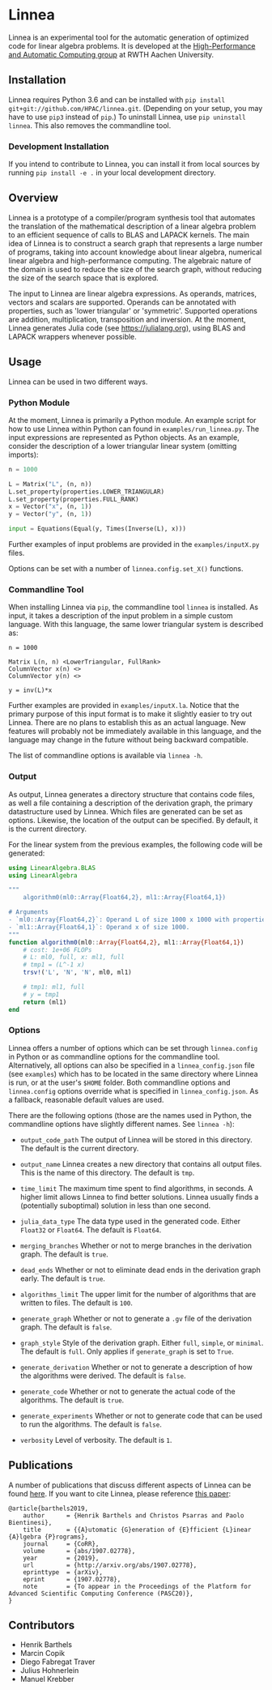 # Linnea

Linnea is an experimental tool for the automatic generation of optimized code for linear algebra problems. It is developed at the [High-Performance and Automatic Computing group](http://hpac.rwth-aachen.de) at RWTH Aachen University.

## Installation

Linnea requires Python 3.6 and can be installed with `pip install git+git://github.com/HPAC/linnea.git`. (Depending on your setup, you may have to use `pip3` instead of `pip`.) To uninstall Linnea, use `pip uninstall linnea`. This also removes the commandline tool.

### Development Installation

If you intend to contribute to Linnea, you can install it from local sources by running `pip install -e .` in your local development directory.

## Overview

Linnea is a prototype of a compiler/program synthesis tool that automates the translation of the mathematical description of a linear algebra problem to an efficient sequence of calls to BLAS and LAPACK kernels. The main idea of Linnea is to construct a search graph that represents a large number of programs, taking into account knowledge about linear algebra, numerical linear algebra and high-performance computing. The algebraic nature of the domain is used to reduce the size of the search graph, without reducing the size of the search space that is explored.

The input to Linnea are linear algebra expressions. As operands, matrices, vectors and scalars are supported. Operands can be annotated with properties, such as 'lower triangular' or 'symmetric'. Supported operations are addition, multiplication, transposition and inversion. At the moment, Linnea generates Julia code (see https://julialang.org), using BLAS and LAPACK wrappers whenever possible.

## Usage

Linnea can be used in two different ways.

### Python Module

At the moment, Linnea is primarily a Python module. An example script for how to use Linnea within Python can found in `examples/run_linnea.py`. The input expressions are represented as Python objects. As an example, consider the description of a lower triangular linear system (omitting imports):

```python
n = 1000

L = Matrix("L", (n, n))
L.set_property(properties.LOWER_TRIANGULAR)
L.set_property(properties.FULL_RANK)
x = Vector("x", (n, 1))
y = Vector("y", (n, 1))

input = Equations(Equal(y, Times(Inverse(L), x)))
```

Further examples of input problems are provided in the `examples/inputX.py` files.

Options can be set with a number of `linnea.config.set_X()` functions.

### Commandline Tool

When installing Linnea via `pip`, the commandline tool `linnea` is installed. As input, it takes a description of the input problem in a simple custom language. With this language, the same lower triangular system is described as:

```
n = 1000

Matrix L(n, n) <LowerTriangular, FullRank>
ColumnVector x(n) <>
ColumnVector y(n) <>

y = inv(L)*x
```

Further examples are provided in `examples/inputX.la`. Notice that the primary purpose of this input format is to make it slightly easier to try out Linnea. There are no plans to establish this as an actual language. New features will probably not be immediately available in this language, and the language may change in the future without being backward compatible.

The list of commandline options is available via `linnea -h`.

### Output

As output, Linnea generates a directory structure that contains code files, as well a file containing a description of the derivation graph, the primary datastructure used by Linnea. Which files are generated can be set as options. Likewise, the location of the output can be specified. By default, it is the current directory.

For the linear system from the previous examples, the following code will be generated:

```julia
using LinearAlgebra.BLAS
using LinearAlgebra

"""
    algorithm0(ml0::Array{Float64,2}, ml1::Array{Float64,1})

# Arguments
- `ml0::Array{Float64,2}`: Operand L of size 1000 x 1000 with properties LowerTriangular, Non-singular.
- `ml1::Array{Float64,1}`: Operand x of size 1000.
"""                    
function algorithm0(ml0::Array{Float64,2}, ml1::Array{Float64,1})
    # cost: 1e+06 FLOPs
    # L: ml0, full, x: ml1, full
    # tmp1 = (L^-1 x)
    trsv!('L', 'N', 'N', ml0, ml1)

    # tmp1: ml1, full
    # y = tmp1
    return (ml1)
end
```

### Options

Linnea offers a number of options which can be set through `linnea.config` in Python or as commandline options for the commandline tool. Alternatively, all options can also be specified in a `linnea_config.json` file (see `examples`) which has to be located in the same directory where Linnea is run, or at the user's `$HOME` folder. Both commandline options and `linnea.config` options override what is specified in `linnea_config.json`. As a fallback, reasonable default values are used.

There are the following options (those are the names used in Python, the commandline options have slightly different names. See `linnea -h`):

* `output_code_path` The output of Linnea will be stored in this directory. The default is the current directory.

* `output_name` Linnea creates a new directory that contains all output files. This is the name of this directory. The default is `tmp`.

* `time_limit` The maximum time spent to find algorithms, in seconds. A higher limit allows Linnea to find better solutions. Linnea usually finds a (potentially suboptimal) solution in less than one second.

* `julia_data_type` The data type used in the generated code. Either `Float32` or `Float64`. The default is `Float64`.

* `merging_branches` Whether or not to merge branches in the derivation graph. The default is `true`.

* `dead_ends` Whether or not to eliminate dead ends in the derivation graph early. The default is `true`.

* `algorithms_limit` The upper limit for the number of algorithms that are written to files. The default is `100`.

* `generate_graph` Whether or not to generate a `.gv` file of the derivation graph. The default is `false`.

* `graph_style` Style of the derivation graph. Either `full`, `simple`, or `minimal`. The default is `full`. Only applies if `generate_graph` is set to `True`.

* `generate_derivation` Whether or not to generate a description of how the algorithms were derived. The default is `false`.

* `generate_code` Whether or not to generate the actual code of the algorithms. The default is `true`.

* `generate_experiments` Whether or not to generate code that can be used to run the algorithms. The default is `false`.

* `verbosity` Level of verbosity. The default is `1`.

## Publications

A number of publications that discuss different aspects of Linnea can be found [here](http://hpac.rwth-aachen.de/publications/author/Barthels). If you want to cite Linnea, please reference [this paper](http://arxiv.org/abs/1907.02778):

```
@article{barthels2019,
    author      = {Henrik Barthels and Christos Psarras and Paolo Bientinesi},
    title       = {{A}utomatic {G}eneration of {E}fficient {L}inear {A}lgebra {P}rograms},
    journal     = {CoRR},
    volume      = {abs/1907.02778},
    year        = {2019},
    url         = {http://arxiv.org/abs/1907.02778},
    eprinttype  = {arXiv},
    eprint      = {1907.02778},
    note        = {To appear in the Proceedings of the Platform for Advanced Scientific Computing Conference (PASC20)},
}
```

## Contributors

* Henrik Barthels
* Marcin Copik
* Diego Fabregat Traver
* Julius Hohnerlein
* Manuel Krebber
